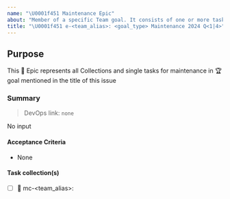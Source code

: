 ```yaml
---
name: "\U0001f451 Maintenance Epic"
about: "Member of a specific Team goal. It consists of one or more task-collections"
title: "\U0001f451 e-<team_alias>: <goal_type> Maintenance 2024 Q<1|4>"
---
```


## Purpose

This :crown: Epic represents all Collections and single tasks for maintenance in :trophy: goal mentioned in the title of this issue

### Summary

> DevOps link: `none` <!-- Example: AB#<item_number> -->

No input

#### Acceptance Criteria

- None

#### Task collection(s)
<!--
Copy/paste value in next line to add more collections in this list:
- [ ] :card_index: mc-<team_alias>:
 -->

- [ ] :card_index: mc-<team_alias>:
